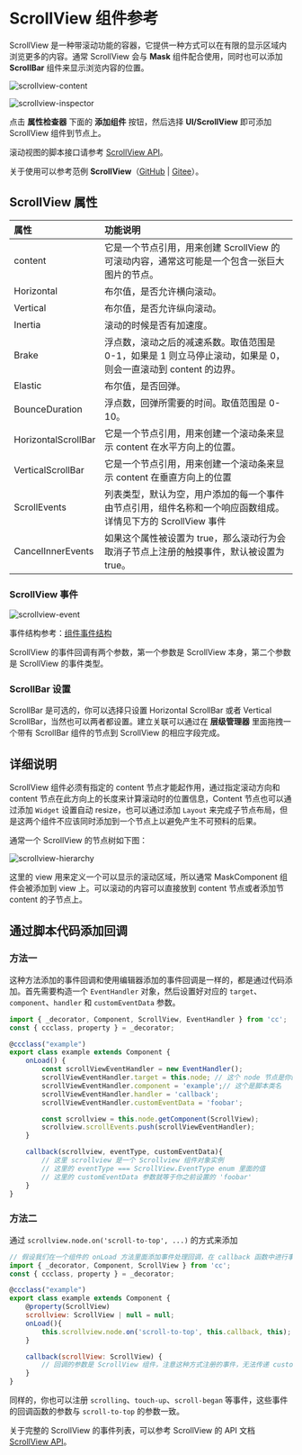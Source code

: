 # ScrollView 组件参考

ScrollView 是一种带滚动功能的容器，它提供一种方式可以在有限的显示区域内浏览更多的内容。通常 ScrollView 会与 **Mask** 组件配合使用，同时也可以添加 **ScrollBar** 组件来显示浏览内容的位置。

![scrollview-content](scroll/scrollview-content.png)

![scrollview-inspector](scroll/scrollview-inspector.png)

点击 **属性检查器** 下面的 **添加组件** 按钮，然后选择 **UI/ScrollView** 即可添加 ScrollView 组件到节点上。

滚动视图的脚本接口请参考 [ScrollView API](__APIDOC__/zh/class/ScrollView)。

关于使用可以参考范例 **ScrollView**（[GitHub](https://github.com/cocos-creator/test-cases-3d/tree/v3.5/assets/cases/ui/06.scrollview) | [Gitee](https://gitee.com/mirrors_cocos-creator/test-cases-3d/tree/v3.5/assets/cases/ui/06.scrollview)）。

## ScrollView 属性

| 属性                  | 功能说明     |
| :----------  | :---------  |
| content              | 它是一个节点引用，用来创建 ScrollView 的可滚动内容，通常这可能是一个包含一张巨大图片的节点。                 |
| Horizontal           | 布尔值，是否允许横向滚动。                                                                          |
| Vertical             | 布尔值，是否允许纵向滚动。                                                                          |
| Inertia              | 滚动的时候是否有加速度。                                                                            |
| Brake                | 浮点数，滚动之后的减速系数。取值范围是 0-1，如果是 1 则立马停止滚动，如果是 0，则会一直滚动到 content 的边界。  |
| Elastic              | 布尔值，是否回弹。                                                                                 |
| BounceDuration      | 浮点数，回弹所需要的时间。取值范围是 0-10。                                                            |
| HorizontalScrollBar | 它是一个节点引用，用来创建一个滚动条来显示 content 在水平方向上的位置。                                    |
| VerticalScrollBar   | 它是一个节点引用，用来创建一个滚动条来显示 content 在垂直方向上的位置                                      |
| ScrollEvents    | 列表类型，默认为空，用户添加的每一个事件由节点引用，组件名称和一个响应函数组成。详情见下方的 ScrollView 事件     |
| CancelInnerEvents    | 如果这个属性被设置为 true，那么滚动行为会取消子节点上注册的触摸事件，默认被设置为 true。                      |

### ScrollView 事件

![scrollview-event](scroll/scrollview-event.png)

事件结构参考：[组件事件结构](./button.md#组件事件结构)

ScrollView 的事件回调有两个参数，第一个参数是 ScrollView 本身，第二个参数是 ScrollView 的事件类型。

### ScrollBar 设置

ScrollBar 是可选的，你可以选择只设置 Horizontal ScrollBar 或者 Vertical ScrollBar，当然也可以两者都设置。建立关联可以通过在 **层级管理器** 里面拖拽一个带有 ScrollBar 组件的节点到 ScrollView 的相应字段完成。

## 详细说明

ScrollView 组件必须有指定的 content 节点才能起作用，通过指定滚动方向和 content 节点在此方向上的长度来计算滚动时的位置信息，Content 节点也可以通过添加 `Widget` 设置自动 resize，也可以通过添加 `Layout` 来完成子节点布局，但是这两个组件不应该同时添加到一个节点上以避免产生不可预料的后果。

通常一个 ScrollView 的节点树如下图：

![scrollview-hierarchy](scroll/scrollview-hierarchy.png)

这里的 view 用来定义一个可以显示的滚动区域，所以通常 MaskComponent 组件会被添加到 view 上。可以滚动的内容可以直接放到 content 节点或者添加节 content 的子节点上。

## 通过脚本代码添加回调

### 方法一

这种方法添加的事件回调和使用编辑器添加的事件回调是一样的，都是通过代码添加。首先需要构造一个 `EventHandler` 对象，然后设置好对应的 `target`、`component`、`handler` 和 `customEventData` 参数。

```ts
import { _decorator, Component, ScrollView, EventHandler } from 'cc';
const { ccclass, property } = _decorator;

@ccclass("example")
export class example extends Component {
    onLoad() {
        const scrollViewEventHandler = new EventHandler();
        scrollViewEventHandler.target = this.node; // 这个 node 节点是你的事件处理代码组件所属的节点
        scrollViewEventHandler.component = 'example';// 这个是脚本类名
        scrollViewEventHandler.handler = 'callback';
        scrollViewEventHandler.customEventData = 'foobar';

        const scrollview = this.node.getComponent(ScrollView);
        scrollview.scrollEvents.push(scrollViewEventHandler);
    }

    callback(scrollview, eventType, customEventData){
        // 这里 scrollview 是一个 Scrollview 组件对象实例
        // 这里的 eventType === ScrollView.EventType enum 里面的值
        // 这里的 customEventData 参数就等于你之前设置的 'foobar'
    }
}
```

### 方法二

通过 `scrollview.node.on('scroll-to-top', ...)` 的方式来添加

```js
// 假设我们在一个组件的 onLoad 方法里面添加事件处理回调，在 callback 函数中进行事件处理:
import { _decorator, Component, ScrollView } from 'cc';
const { ccclass, property } = _decorator;

@ccclass("example")
export class example extends Component {
    @property(ScrollView)
    scrollview: ScrollView | null = null;
    onLoad(){
        this.scrollview.node.on('scroll-to-top', this.callback, this);
    }

    callback(scrollView: ScrollView) {
        // 回调的参数是 ScrollView 组件，注意这种方式注册的事件，无法传递 customEventData
    }
}
```

同样的，你也可以注册 `scrolling`、`touch-up`、`scroll-began` 等事件，这些事件的回调函数的参数与 `scroll-to-top` 的参数一致。

关于完整的 ScrollView 的事件列表，可以参考 ScrollView 的 API 文档 [ScrollView API](__APIDOC__/ScrollView)。
